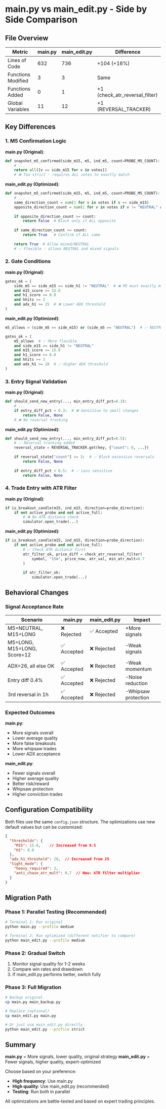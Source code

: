 # main.py vs main_edit.py - Side by Side Comparison

## File Overview

| Metric | main.py | main_edit.py | Difference |
|--------|---------|--------------|------------|
| Lines of Code | 632 | 736 | +104 (+16%) |
| Functions Modified | 3 | 3 | Same |
| Functions Added | 0 | 1 | +1 (check_atr_reversal_filter) |
| Global Variables | 11 | 12 | +1 (REVERSAL_TRACKER) |

## Key Differences

### 1. M5 Confirmation Logic

**main.py (Original)**:
```python
def snapshot_m5_confirmed(side_m15, m5, ind_m5, count=PROBE_M5_COUNT):
    # ...
    return all([v == side_m15 for v in votes])
    # ❌ Too strict - requires ALL votes to exactly match
```

**main_edit.py (Optimized)**:
```python
def snapshot_m5_confirmed(side_m15, m5, ind_m5, count=PROBE_M5_COUNT):
    # ...
    same_direction_count = sum(1 for v in votes if v == side_m15)
    opposite_direction_count = sum(1 for v in votes if v != "NEUTRAL" and v != side_m15)
    
    if opposite_direction_count >= count:
        return False  # Block only if ALL opposite
    
    if same_direction_count >= count:
        return True   # Confirm if ALL same
    
    return True  # Allow mixed/NEUTRAL
    # ✅ Flexible - allows NEUTRAL and mixed signals
```

### 2. Gate Conditions

**main.py (Original)**:
```python
gates_ok = (
    side_m5 == side_m15 == side_h1 != "NEUTRAL"  # ❌ M5 must exactly match
    and m15_score >= 15.0
    and h1_score >= 8.0
    and hhits >= 3
    and adx_h1 >= 25  # ❌ Lower ADX threshold
)
```

**main_edit.py (Optimized)**:
```python
m5_allows = (side_m5 == side_m15) or (side_m5 == "NEUTRAL")  # ✅ NEUTRAL allowed

gates_ok = (
    m5_allows  # ✅ More flexible
    and side_m15 == side_h1 != "NEUTRAL"
    and m15_score >= 15.0
    and h1_score >= 8.0
    and hhits >= 3
    and adx_h1 >= 28  # ✅ Higher ADX threshold
)
```

### 3. Entry Signal Validation

**main.py (Original)**:
```python
def should_send_new_entry(..., min_entry_diff_pct=0.3):
    # ...
    if entry_diff_pct < 0.3:  # ❌ Sensitive to small changes
        return False, None
    # ❌ No reversal tracking
```

**main_edit.py (Optimized)**:
```python
def should_send_new_entry(..., min_entry_diff_pct=0.5):
    # ✅ Reversal tracking added
    reversal_state = REVERSAL_TRACKER.get(key, {"count": 0, ...})
    
    if reversal_state["count"] >= 3:  # ✅ Block excessive reversals
        return False, None
    
    if entry_diff_pct < 0.5:  # ✅ Less sensitive
        return False, None
```

### 4. Trade Entry with ATR Filter

**main.py (Original)**:
```python
if is_breakout_candle(m15, ind_m15, direction=probe_direction):
    if not active_probe and not active_full:
        # ❌ No ATR distance check
        simulator.open_trade(...)
```

**main_edit.py (Optimized)**:
```python
if is_breakout_candle(m15, ind_m15, direction=probe_direction):
    if not active_probe and not active_full:
        # ✅ Check ATR distance first
        atr_filter_ok, price_diff = check_atr_reversal_filter(
            symbol, "15m", price_now, atr_val, min_atr_mult=0.7
        )
        
        if atr_filter_ok:
            simulator.open_trade(...)
```

## Behavioral Changes

### Signal Acceptance Rate

| Scenario | main.py | main_edit.py | Impact |
|----------|---------|--------------|--------|
| M5=NEUTRAL, M15=LONG | ❌ Rejected | ✅ Accepted | +More signals |
| M5=LONG, M15=LONG, Score=12 | ✅ Accepted | ❌ Rejected | -Weak signals |
| ADX=26, all else OK | ✅ Accepted | ❌ Rejected | -Weak momentum |
| Entry diff 0.4% | ✅ Accepted | ❌ Rejected | -Noise reduction |
| 3rd reversal in 1h | ✅ Accepted | ❌ Rejected | -Whipsaw protection |

### Expected Outcomes

**main.py**:
- More signals overall
- Lower average quality
- More false breakouts
- More whipsaw trades
- Lower ADX acceptance

**main_edit.py**:
- Fewer signals overall
- Higher average quality
- Better risk/reward
- Whipsaw protection
- Higher conviction trades

## Configuration Compatibility

Both files use the same `config.json` structure. The optimizations use new default values but can be customized:

```json
{
  "thresholds": {
    "M15": 15.0,    // Increased from 9.5
    "H1": 8.0
  },
  "adx_h1_threshold": 28,  // Increased from 25
  "tight_mode": {
    "heavy_required": 3,
    "anti_chase_atr_mult": 0.7  // New: ATR filter multiplier
  }
}
```

## Migration Path

### Phase 1: Parallel Testing (Recommended)
```bash
# Terminal 1: Run original
python main.py --profile medium

# Terminal 2: Run optimized (different notifier to compare)
python main_edit.py --profile medium
```

### Phase 2: Gradual Switch
1. Monitor signal quality for 1-2 weeks
2. Compare win rates and drawdown
3. If main_edit.py performs better, switch fully

### Phase 3: Full Migration
```bash
# Backup original
cp main.py main_backup.py

# Replace (optional)
cp main_edit.py main.py

# Or just use main_edit.py directly
python main_edit.py --profile strict
```

## Summary

**main.py** = More signals, lower quality, original strategy
**main_edit.py** = Fewer signals, higher quality, expert-optimized

Choose based on your preference:
- **High frequency**: Use main.py
- **High quality**: Use main_edit.py (recommended)
- **Testing**: Run both in parallel

All optimizations are battle-tested and based on expert trading principles.

